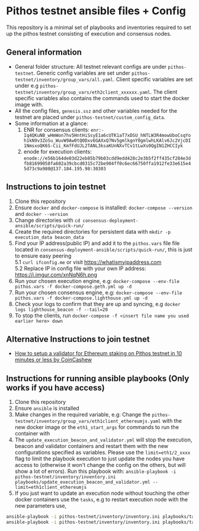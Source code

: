 # Pithos testnet ansible files + Config

This repository is a minimal set of playbooks and inventories required to set up the pithos testnet consisting of execution and 
consensus nodes. 

## General information
- General folder structure: All testnet relevant configs are under `pithos-testnet`. Generic config variables are set under
`pithos-testnet/inventory/group_vars/all.yaml`. Client specific variables are set under e.g `pithos-testnet/inventory/group_vars/eth2client_xxxxxx.yaml`.
The client specific variables also contains the commands used to start the docker image with. 
- All the config files, `genesis.ssz` and other variables needed for the testnet are placed under `pithos-testnet/custom_config_data`.
- Some information at a glance:  
    1. ENR for consensus clients: `enr:-Iq4QKuNB_wHmWon7hv5HntHiSsyE1a6cUTK1aT7xDSU_hNTLW3R4mowUboCsqYoh1kN9v3ZoSu_WuvW9Aw0tQ0Dxv6GAXxQ7Nv5gmlkgnY0gmlwhLKAlv6Jc2VjcDI1NmsxoQK6S-Cii_KmfFdUJL2TANL3ksaKUnNXvTCv1tLwXs0QgIN1ZHCCIyk`  
    2. enode for execution clients: `enode://e56b164de03d22eb85b79b03cdd9edd428c2e3b5f2ff435cf284e3dfb81699058fa602a39cbcd0315c72be904ff0c6ec66750ffa1912fe33e615e45d73c9a980@137.184.195.98:30303`
  
## Instructions to join testnet  
1. Clone this repository  
2. Ensure `docker` and `docker-compose` is installed: `docker-compose --version` and `docker --version`
3. Change directories with `cd consensus-deployment-ansible/scripts/quick-run/`  
4. Create the required directories for persistent data with `mkdir -p execution_data beacon_data`  
5. Find your IP address(public IP) and add it to the `pithos.vars` file file located in `consensus-deployment-ansible/scripts/quick-run/`, this is just to ensure easy peering  
5.1 `curl ifconfig.me` or visit https://whatismyipaddress.com  
5.2 Replace IP in config file with your own IP address: https://i.imgur.com/xnNqN6h.png  
6. Run your chosen execution engine, e.g: `docker-compose --env-file pithos.vars -f docker-compose.geth.yml up -d`  
7. Run your chosen consensus engine, e.g: `docker-compose --env-file pithos.vars -f docker-compose.lighthouse.yml up -d`  
8. Check your logs to confirm that they are up and syncing, e.g `docker logs lighthouse_beacon -f --tail=20`  
9. To stop the clients, run `docker-compose -f <insert file name you used earlier here> down`

## Alternative Instructions to join testnet
 - [How to setup a validator for Ethereum staking on Pithos testnet in 10 minutes or less by CoinCashew](https://www.coincashew.com/coins/overview-eth/guide-or-how-to-setup-a-validator-for-ethereum-staking-on-pithos-testnet-in-10-minutes-or-less)
 
## Instructions for running ansible playbooks (Only works if you have access)
1. Clone this repository
2. Ensure `ansible` is installed
3. Make changes in the required variable, e.g: Change the `pithos-testnet/inventory/group_vars/eth1client_ethereumjs.yaml`
with the new docker image or the `eth1_start_args` for commands to run the container with
4. The `update_execution_beacon_and_validator.yml` will stop the execution, beacon and validator containers and restart them
with the new configurations specified as variables. Please use the `limit=eth1/2_xxxx` flag to limit the playbook execution to just update
the nodes you have access to (otherwise it won't change the config on the others, but will show a lot of errors).
Run this playbook with: `ansible-playbook -i pithos-testnet/inventory/inventory.ini playbooks/update_execution_beacon_and_validator.yml --limit=eth1client_ethereumjs`
5. If you just want to update an execution node without touching the other docker containers use the `tasks`, e.g to restart execution node with the new parameters use, 
```bash
ansible-playbook -i pithos-testnet/inventory/inventory.ini playbooks/tasks/stop_execution_node.yml --limit=eth1client_ethereumjs
ansible-playbook -i pithos-testnet/inventory/inventory.ini playbooks/tasks/start_execution_node.yml --limit=eth1client_ethereumjs
```